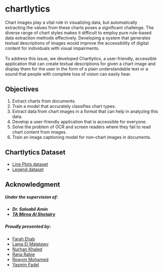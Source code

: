 # chartlytics 

Chart images play a vital role in visualizing data, but automatically extracting the values from these charts poses a significant challenge. The diverse range of chart styles makes it difficult to employ pure rule-based data extraction methods effectively. Developing a system that generates textual descriptions of images would improve the accessibility of digital content for individuals with visual impairments. <br><br> To address this issue, we developed Chartlytics, a user-friendly, accessible application that can create textual descriptions for given a chart image and display them for the user in the form of a plain understandable text or a sound that people with complete loss of vision can easily hear.

<h2> Objectives </h2>
<ol>
<li>Extract charts from documents.
<li>Train a model that accurately classifies chart types.
<li>Extract data from chart images in a format that can help in analyzing this data.
<li>Develop a user-friendly application that is accessible for everyone.
<li>Solve the problem of OCR and screen readers where they fail to read chart content from images.
<li>Train an  image captioning model for non-chart images in documents.
</ol>

<h2> Chartlytics Dataset </h2> 
<ul>
<li><a href="https://drive.google.com/drive/folders/1WewWAXXtW-fipTEfz9z9Lg6noEjf1ACd">Line Plots dataset</a>
<li><a href="https://drive.google.com/file/d/1q0xICah53D-U-uzb3qRnUMnQBdEdude9/view">Legend dataset</a>
</ul>

## Acknowledgment

<h5> Under the supervision of: <h5>
<ul>
  <li> Dr. Salsabil Amin
  <li> <a href="https://github.com/mshetairy">TA Mirna Al Shetairy</a>

</ul>
<h5>Proudly presented by:</h5>
<ul>
  <li> <a href="https://github.com/FarahEhab">Farah Ehab</a>
  <li> <a href="https://github.com/LamaElMalatawy">Lama El Malatawy</a>
  <li> <a href="https://github.com/nurhaankhaled">Nurhan Khaled</a>
  <li> <a href="https://github.com/Rana-Rabie">Rana Rabie</a>
  <li> <a href="https://github.com/rowym">Rowym Mohamed</a>
  <li> <a href="https://github.com/yasminFadel">Yasmin Fadel</a>
</ul>
